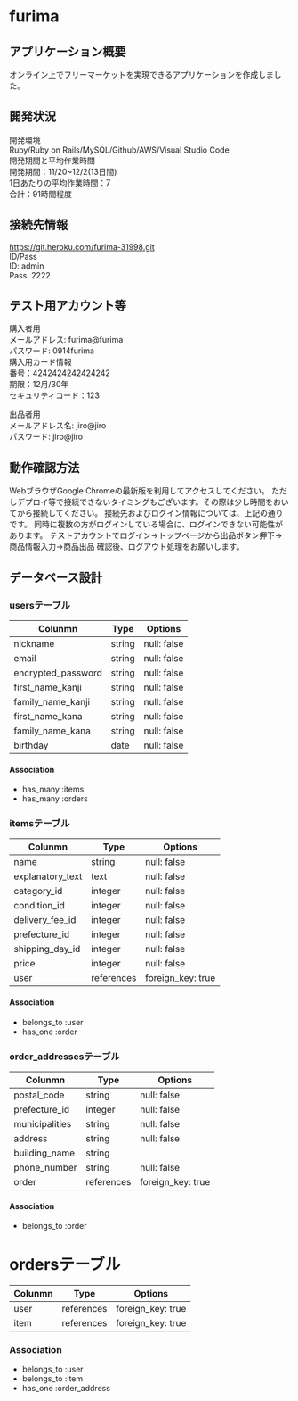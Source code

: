 # furima

## アプリケーション概要
オンライン上でフリーマーケットを実現できるアプリケーションを作成しました。

## 開発状況
開発環境</br>
Ruby/Ruby on Rails/MySQL/Github/AWS/Visual Studio Code</br>
開発期間と平均作業時間</br>
開発期間：11/20~12/2(13日間)</br>
1日あたりの平均作業時間：7</br>
合計：91時間程度</br>

## 接続先情報
https://git.heroku.com/furima-31998.git</br>
ID/Pass</br>
ID: admin</br>
Pass: 2222</br>

## テスト用アカウント等
購入者用</br>
メールアドレス: furima@furima</br>
パスワード: 0914furima</br>
購入用カード情報</br>
番号：4242424242424242</br>
期限：12月/30年</br>
セキュリティコード：123</br>

出品者用</br>
メールアドレス名: jiro@jiro</br>
パスワード: jiro@jiro</br>

## 動作確認方法
WebブラウザGoogle Chromeの最新版を利用してアクセスしてください。
ただしデプロイ等で接続できないタイミングもございます。その際は少し時間をおいてから接続してください。
接続先およびログイン情報については、上記の通りです。
同時に複数の方がログインしている場合に、ログインできない可能性があります。
テストアカウントでログイン→トップページから出品ボタン押下→商品情報入力→商品出品
確認後、ログアウト処理をお願いします。

## データベース設計
### usersテーブル
| Colunmn            | Type            | Options           |
| ------------------ | --------------- | ----------------- |
| nickname           | string          | null: false       |
| email              | string          | null: false       |
| encrypted_password | string          | null: false       |
| first_name_kanji   | string          | null: false       |
| family_name_kanji  | string          | null: false       |
| first_name_kana    | string          | null: false       |
| family_name_kana   | string          | null: false       |
| birthday           | date            | null: false       |

#### Association
- has_many :items
- has_many :orders


### itemsテーブル
| Colunmn            | Type            | Options           |
| ------------------ | --------------- | ----------------- |
| name               | string          | null: false       |
| explanatory_text   | text            | null: false       |
| category_id        | integer         | null: false       |
| condition_id       | integer         | null: false       |
| delivery_fee_id    | integer         | null: false       |
| prefecture_id      | integer         | null: false       |
| shipping_day_id    | integer         | null: false       |
| price              | integer         | null: false       |
| user               | references      | foreign_key: true |

#### Association
- belongs_to :user
- has_one :order



### order_addressesテーブル
| Colunmn            | Type            | Options           |
| ------------------ | --------------- | ----------------- |
| postal_code        | string          | null: false       |
| prefecture_id      | integer         | null: false       |
| municipalities     | string          | null: false       |
| address            | string          | null: false       |
| building_name      | string          |                   |
| phone_number       | string          | null: false       |
| order              | references      | foreign_key: true |

#### Association
- belongs_to :order


# ordersテーブル
| Colunmn            | Type            | Options           |
| ------------------ | --------------- | ----------------- |
| user               | references      | foreign_key: true |
| item               | references      | foreign_key: true |

### Association
- belongs_to :user
- belongs_to :item
- has_one :order_address
